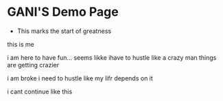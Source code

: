 # GANI'S Demo Page

- This marks the start of greatness


this is me


i am here to have fun...
seems likke ihave to hustle like a crazy man
things are getting crazier

i am broke
i need to hustle like my lifr depends on it

i cant continue like this



